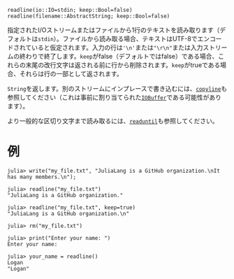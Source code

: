 ```
readline(io::IO=stdin; keep::Bool=false)
readline(filename::AbstractString; keep::Bool=false)
```

指定されたI/Oストリームまたはファイルから1行のテキストを読み取ります（デフォルトは`stdin`）。ファイルから読み取る場合、テキストはUTF-8でエンコードされていると仮定されます。入力の行は`'\n'`または`"\r\n"`または入力ストリームの終わりで終了します。`keep`がfalse（デフォルトではfalse）である場合、これらの末尾の改行文字は返される前に行から削除されます。`keep`がtrueである場合、それらは行の一部として返されます。

`String`を返します。別のストリームにインプレースで書き込むには、[`copyline`](@ref)も参照してください（これは事前に割り当てられた[`IOBuffer`](@ref)である可能性があります）。

より一般的な区切り文字まで読み取るには、[`readuntil`](@ref)も参照してください。

# 例

```jldoctest
julia> write("my_file.txt", "JuliaLang is a GitHub organization.\nIt has many members.\n");

julia> readline("my_file.txt")
"JuliaLang is a GitHub organization."

julia> readline("my_file.txt", keep=true)
"JuliaLang is a GitHub organization.\n"

julia> rm("my_file.txt")
```

```julia-repl
julia> print("Enter your name: ")
Enter your name:

julia> your_name = readline()
Logan
"Logan"
```
